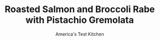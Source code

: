 ---
layout: ../../layouts/MarkdownPostLayout.astro
title: Roasted Salmon and Broccoli Rabe with Pistachio Gremolata
author: America's Test Kitchen
pubDate: 2023-03-15
description: "Using only one pan and the oven streamlines this dish and makes it an ideal (and healthy) weeknight dinner."
image_url: https://res.cloudinary.com/hksqkdlah/image/upload/ar_1:1,c_fill,dpr_2.0,f_auto,fl_lossy.progressive.strip_profile,g_faces:auto,q_auto:low,w_344/32824_sfs-roastedsalmonbroccolirabe-92
tags: ["Main Courses","Fish & Seafood","Quick","Cookbook Collection"]
calories: 2264
protein: 45
carbohydrates: 6
fats: 
fiber: 4
ingredients: ["1/4 cup, shelled pistachios, toasted and chopped fine","2 tablespoons, minced fresh parsley","1 teaspoon, grated lemon zest","2 , garlic cloves, minced","1 pound, broccoli rabe, trimmed and cut into 1 1/2-inch lengths","2 tablespoons plus 2 teaspoons, extra-virgin olive oil",", Salt and pepper","Pinch , red pepper flakes","4 (6- to 8-ounce), center-cut skinless salmon fillets, 1 to 1 1/2 inches thick"]
serves: 4
time: ""
instructions: ["Adjust oven rack to middle position and heat oven to 450 degrees. Combine pistachios, parsley, lemon zest, and half of garlic in small bowl; set gremolata aside.","Toss broccoli rabe, 2 tablespoons oil, ¼ teaspoon salt, ¼ teaspoon pepper, pepper flakes, and remaining garlic together in bowl. Arrange on half of rimmed baking sheet. Pat salmon dry with paper towels, then rub all over with remaining 2 teaspoons oil and season with salt and pepper. Arrange salmon on empty half of sheet, skinned side down.","Roast until centers of fillets register 125 degrees (for medium-rare) and broccoli rabe is tender, about 10 minutes. Serve, sprinkled with gremolata."]
nutrition: ["1052 mg Potassium","601 mg Phosphorus","159 mg Calcium","3 mg Iron","90 mg Magnesium","775 mg Sodium","1 mg Zinc","39 g Fat","18 mg Niacin (B3)","15 g Monounsaturated","9 g Polyunsaturated","34 mg Vitamin C","109 mg Cholesterol","7 g Saturated","4 g Fiber","152 µg Folate (food)","1 g Sugars","293 µg Vitamin K","237 g Water","6 g Carbs","152 µg Folate equivalent (total)","45 g Protein","10 mg Vitamin E","6 µg Vitamin B12","1 mg Vitamin B6","158 µg Vitamin A","566 kcal Energy","2264 calories"]
notes: "Broccoli rabe is sometimes called rapini."
---